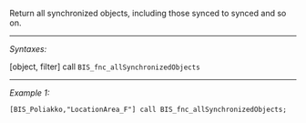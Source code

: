 Return all synchronized objects, including those synced to synced and so on.


---
*Syntaxes:*

[object, filter] call `BIS_fnc_allSynchronizedObjects`

---
*Example 1:*

```sqf
[BIS_Poliakko,"LocationArea_F"] call BIS_fnc_allSynchronizedObjects;
```